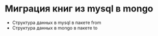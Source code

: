 # Миграция книг из mysql в mongo

- Структура данных в mysql в пакете from
- Структура данных в mongo в пакете to
